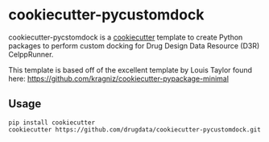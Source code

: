 cookiecutter-pycustomdock
==============================

cookiecutter-pycstomdock is a [cookiecutter](https://github.com/audreyr/cookiecutter) template to create
Python packages to perform custom docking for Drug Design Data Resource (D3R)
CelppRunner.

This template is based off of the excellent template by Louis Taylor found here:
https://github.com/kragniz/cookiecutter-pypackage-minimal


Usage
-----

    pip install cookiecutter
    cookiecutter https://github.com/drugdata/cookiecutter-pycustomdock.git



